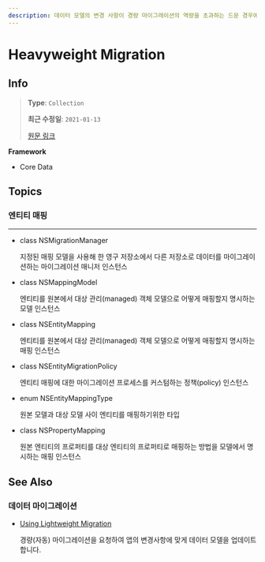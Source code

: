 ```yaml
---
description: 데이터 모델의 변경 사항이 경량 마이그레이션의 역량을 초과하는 드문 경우에 중량(수동) 마이그레이션을 사용합니다.
---
```


# Heavyweight Migration

## Info
> **Type**: `Collection`
>
> **최근 수정일**: `2021-01-13`
>
> [원문 링크](https://developer.apple.com/documentation/coredata/heavyweight_migration)

**Framework**

- Core Data

## Topics

### 엔티티 매핑

---

- class NSMigrationManager

  지정된 매핑 모델을 사용해 한 영구 저장소에서 다른 저장소로 데이터를 마이그레이션하는 마이그레이션 매니저 인스턴스

- class NSMappingModel

  엔티티를 원본에서 대상 관리(managed) 객체 모델으로 어떻게 매핑할지 명시하는 모델 인스턴스

- class NSEntityMapping

  엔티티를 원본에서 대상 관리(managed) 객체 모델으로 어떻게 매핑할지 명시하는 매핑 인스턴스

- class NSEntityMigrationPolicy

  엔티티 매핑에 대한 마이그레이션 프로세스를 커스텀하는 정책(policy) 인스턴스

- enum NSEntityMappingType

  원본 모델과 대상 모델 사이 엔티티를 매핑하기위한 타입

- class NSPropertyMapping

  원본 엔티티의 프로퍼티를 대상 엔티티의 프로퍼티로 매핑하는 방법을 모델에서 명시하는 매핑 인스턴스

## See Also

### 데이터 마이그레이션

- [Using Lightweight Migration](/Using-Lightweight-Migration.md)

  경량(자동) 마이그레이션을 요청하여 앱의 변경사항에 맞게 데이터 모델을 업데이트합니다.